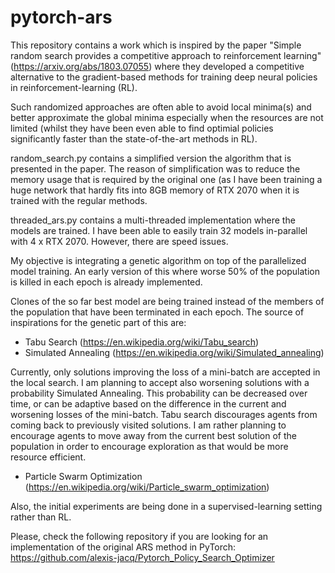 # pytorch-ars

This repository contains a work which is inspired by the paper "Simple random search provides a competitive approach to reinforcement learning" (https://arxiv.org/abs/1803.07055) where they developed a competitive alternative to the gradient-based methods for training deep neural policies in reinforcement-learning (RL).

Such randomized approaches are often able to avoid local minima(s) and better approximate the global minima especially when the resources are not limited (whilst they have been even able to find optimial policies significantly faster than the state-of-the-art methods in RL).

random_search.py contains a simplified version the algorithm that is presented in the paper. The reason of simplification was to reduce the memory usage that is required by the original one (as I have been training a huge network that hardly fits into 8GB memory of RTX 2070 when it is trained with the regular methods.

threaded_ars.py contains a multi-threaded implementation where the models are trained. I have been able to easily train 32 models in-parallel with 4 x RTX 2070. However, there are speed issues.

My objective is integrating a genetic algorithm on top of the parallelized model training. An early version of this where worse 50% of the population is killed in each epoch is already implemented.

Clones of the so far best model are being trained instead of the members of the population that have been terminated in each epoch. The source of inspirations for the genetic part of this are:

- Tabu Search (https://en.wikipedia.org/wiki/Tabu_search)
- Simulated Annealing (https://en.wikipedia.org/wiki/Simulated_annealing)

Currently, only solutions improving the loss of a mini-batch are accepted in the local search. I am planning to accept also worsening solutions with a probability Simulated Annealing. This probability can be decreased over time, or can be adaptive based on the difference in the current and worsening losses of the mini-batch. Tabu search discourages agents from coming back to previously visited solutions. I am rather planning to encourage agents to move away from the current best solution of the population in order to encourage exploration as that would be more resource efficient.

- Particle Swarm Optimization (https://en.wikipedia.org/wiki/Particle_swarm_optimization)


Also, the initial experiments are being done in a supervised-learning setting rather than RL.

Please, check the following repository if you are looking for an implementation of the original ARS method in PyTorch:
https://github.com/alexis-jacq/Pytorch_Policy_Search_Optimizer
